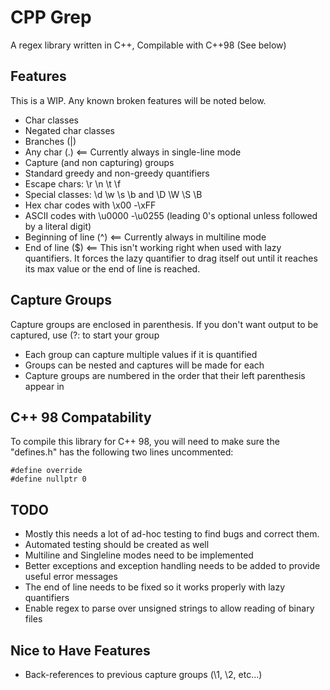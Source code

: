 # CPP Grep

A regex library written in C++, Compilable with C++98 (See below)


## Features

This is a WIP. Any known broken features will be noted below.

- Char classes
- Negated char classes
- Branches (|)
- Any char (.) <== Currently always in single-line mode
- Capture (and non capturing) groups
- Standard greedy and non-greedy quantifiers
- Escape chars: \r \n \t \f
- Special classes: \d \w \s \b and \D \W \S \B
- Hex char codes with \x00 -\xFF
- ASCII codes with \u0000 -\u0255 (leading 0's optional unless followed by a literal digit)
- Beginning of line (^)	<== Currently always in multiline mode
- End of line ($) 		<== This isn't working right when used with lazy quantifiers. It forces the lazy quantifier to drag itself out until it reaches its max value or the end of line is reached.


## Capture Groups

Capture groups are enclosed in parenthesis. If you don't want output to be captured, use (?: to start your group

- Each group can capture multiple values if it is quantified
- Groups can be nested and captures will be made for each
- Capture groups are numbered in the order that their left parenthesis appear in


## C++ 98 Compatability

To compile this library for C++ 98, you will need to make sure the "defines.h" has the following two lines uncommented:

```
#define override
#define nullptr 0
```

## TODO

- Mostly this needs a lot of ad-hoc testing to find bugs and correct them. 
- Automated testing should be created as well
- Multiline and Singleline modes need to be implemented
- Better exceptions and exception handling needs to be added to provide useful error messages
- The end of line needs to be fixed so it works properly with lazy quantifiers
- Enable regex to parse over unsigned strings to allow reading of binary files


## Nice to Have Features
- Back-references to previous capture groups (\1, \2, etc...)
